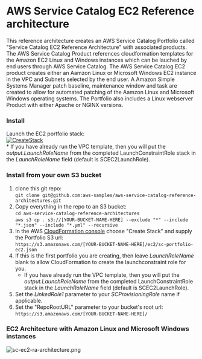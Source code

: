 # AWS Service Catalog EC2 Reference architecture

This reference architecture creates an AWS Service Catalog Portfolio called "Service Catalog EC2 Reference Architecture" 
 with associated products. The AWS Service Catalog Product references cloudformation templates for the Amazon EC2 Linux and 
 Windows instances which can be lauched by end users through AWS Service Catalog.  The AWS Service Catalog EC2 product creates 
 either an Aamzon Linux or Microsoft Windows EC2 instance in the VPC and Subnets selected by the end user.
 A Amazon Simple Systems Manager patch baseline, maintenance window and task are created to allow for automated patching of the 
 Aamzon Linux and Microsoft Windows operating systems. The Portfolio also includes a Linux webserver Product with either Apache or NGINX versions.

 
### Install  
Launch the EC2 portfolio stack:  
[![CreateStack](https://s3.amazonaws.com/cloudformation-examples/cloudformation-launch-stack.png)](https://console.aws.amazon.com/cloudformation/home?region=us-east-1#/stacks/new?stackName=SC-RA-EC2Portfolio&templateURL=https://s3.amazonaws.com/aws-service-catalog-reference-architectures/ec2/sc-portfolio-ec2.json)  
    * If you have already run the VPC template, then you will put the _output.LaunchRoleName_ from the completed LaunchConstraintRole stack in the _LaunchRoleName_ field (default is SCEC2LaunchRole).  

  
### Install from your own S3 bucket  
1. clone this git repo:  
  ```git clone git@github.com:aws-samples/aws-service-catalog-reference-architectures.git```  
2. Copy everything in the repo to an S3 bucket:  
  ```cd aws-service-catalog-reference-architectures```  
  ```aws s3 cp . s3://[YOUR-BUCKET-NAME-HERE] --exclude "*" --include "*.json" --include "*.yml" --recursive```  
3. In the AWS [CloudFormation console](https://console.aws.amazon.com/cloudformation) choose "Create Stack" and supply the Portfolio S3 url:  
  ```https://s3.amazonaws.com/[YOUR-BUCKET-NAME-HERE]/ec2/sc-portfolio-ec2.json```  
4. If this is the first portfolio you are creating, then leave _LaunchRoleName_ blank to allow CloudFormation to create the launchconstraint role for you.  
    * If you have already run the VPC template, then you will put the _output.LaunchRoleName_ from the completed LaunchConstraintRole stack in the _LaunchRoleName_ field (default is SCEC2LaunchRole).  
5. Set the _LinkedRole1_ parameter to your _SCProvisioningRole_ name if applicable.
6. Set the "RepoRootURL" parameter to your bucket's root url:  
  ```https://s3.amazonaws.com/[YOUR-BUCKET-NAME-HERE]/```  
  

### EC2 Architecture with Amazon Linux and Microsoft Windows instances

![sc-ec2-ra-architecture.png](sc-ec2-ra-architecture.png)


